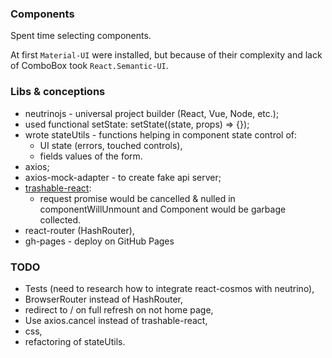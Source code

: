 ### Components
  Spent time selecting components.

  At first `Material-UI` were installed, but because of their complexity and lack of ComboBox took `React.Semantic-UI`.

### Libs & conceptions
- neutrinojs - universal project builder (React, Vue, Node, etc.);
- used functional setState: setState((state, props) => {});
- wrote stateUtils - functions helping in component state control of:
  - UI state (errors, touched controls),
  - fields values of the form.
- axios;
- axios-mock-adapter - to create fake api server;
- [trashable-react](https://github.com/hjylewis/trashable-react):
  - request promise would be cancelled & nulled in componentWillUnmount and Component would be garbage collected.
- react-router (HashRouter),
- gh-pages - deploy on GitHub Pages

### TODO
- Tests (need to research how to integrate react-cosmos with neutrino),
- BrowserRouter instead of HashRouter,
- redirect to / on full refresh on not home page,
- Use axios.cancel instead of trashable-react,
- css,
- refactoring of stateUtils.
